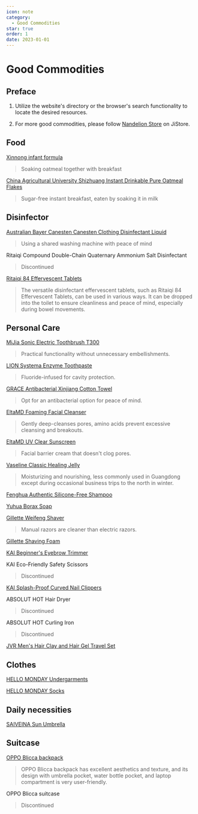 ```yaml
---
icon: note
category:
  - Good Commodities
star: true
order: 1
date: 2023-01-01
---
```


# Good Commodities

## Preface

1. Utilize the website's directory or the browser's search functionality to locate the desired resources.

2. For more good commodities, please follow [Nandelion Store](https://m.jstore.site/store/5e881d1a5ededd00186f03ce) on JiStore.

## Food

[Xinnong infant formula](https://m.tb.cn/h.52tV1PK)
> Soaking oatmeal together with breakfast

[China Agricultural University Shizhuang Instant Drinkable Pure Oatmeal Flakes](https://m.tb.cn/h.52cBWYS)
> Sugar-free instant breakfast, eaten by soaking it in milk

## Disinfector

[Australian Bayer Canesten Canesten Clothing Disinfectant Liquid](https://m.tb.cn/h.5XRxbW4)
> Using a shared washing machine with peace of mind

Ritaiqi Compound Double-Chain Quaternary Ammonium Salt Disinfectant
> Discontinued

[Ritaiqi 84 Effervescent Tablets](https://m.tb.cn/h.52XZoLZ?tk=6m3LdwcEDao)
> The versatile disinfectant effervescent tablets, such as Ritaiqi 84 Effervescent Tablets, can be used in various ways. It can be dropped into the toilet to ensure cleanliness and peace of mind, especially during bowel movements.

## Personal Care

[MiJia Sonic Electric Toothbrush T300](https://m.tb.cn/h.5O5hwxT?tk=B3xxWUatKl7)
> Practical functionality without unnecessary embellishments.

[LION Systema Enzyme Toothpaste](https://m.tb.cn/h.5Nf3ux0)
> Fluoride-infused for cavity protection.

[GRACE Antibacterial Xinjiang Cotton Towel](https://m.tb.cn/h.5mjPyVJ)
> Opt for an antibacterial option for peace of mind.

[EltaMD Foaming Facial Cleanser](https://m.tb.cn/h.5NkXlen)
> Gently deep-cleanses pores, amino acids prevent excessive cleansing and breakouts.

[EltaMD UV Clear Sunscreen](https://m.tb.cn/h.5OlMmfb)
> Facial barrier cream that doesn't clog pores.

[Vaseline Classic Healing Jelly](https://m.tb.cn/h.5mXBBGP)
> Moisturizing and nourishing, less commonly used in Guangdong except during occasional business trips to the north in winter.

[Fenghua Authentic Silicone-Free Shampoo](https://m.tb.cn/h.5mqDNfG)

[Yuhua Borax Soap](https://m.tb.cn/h.5OlGGAL)

[Gillette Weifeng Shaver](https://m.tb.cn/h.5N4uK7H)
> Manual razors are cleaner than electric razors.

[Gillette Shaving Foam](https://m.tb.cn/h.5N9BX7t)

[KAI Beginner's Eyebrow Trimmer](https://m.tb.cn/h.5mjbN9h)

KAI Eco-Friendly Safety Scissors
> Discontinued

[KAI Splash-Proof Curved Nail Clippers](https://m.tb.cn/h.5O55yVi)

ABSOLUT HOT Hair Dryer
> Discontinued

ABSOLUT HOT Curling Iron
> Discontinued

[JVR Men's Hair Clay and Hair Gel Travel Set](https://m.tb.cn/h.5mXtL6Z)

## Clothes

[HELLO MONDAY Undergarments](https://m.tb.cn/h.5mjkkHb?tk=5BDYWUZZGMG)

[HELLO MONDAY Socks](https://m.tb.cn/h.5Nfh2Kr?tk=GSVfWUZZhJE)

## Daily necessities

[SAIVEINA Sun Umbrella](https://m.tb.cn/h.5OwosCh)

## Suitcase

[OPPO Blicca backpack](https://j.youzan.com/0zd3S6)
> OPPO Blicca backpack has excellent aesthetics and texture, and its design with umbrella pocket, water bottle pocket, and laptop compartment is very user-friendly.

OPPO Blicca suitcase
> Discontinued